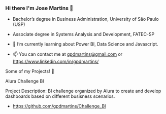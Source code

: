 ### Hi there I'm Jose Martins 👋

<!--
**gpdmartins/gpdmartins** is a ✨ _special_ ✨ repository because its `README.md` (this file) appears on your GitHub profile.-->

- Bachelor’s degree in Business Administration, University of São Paulo (USP)
- Associate degree in Systems Analysis and Development, FATEC-SP

- 🌱 I’m currently learning about Power BI, Data Science and Javascript.
- 📫 You can contact me at <gpdmartins@gmail.com> or https://www.linkedin.com/in/gpdmartins/


Some of my Projects! 🎨

Alura Challenge BI

Project Description: BI challenge organized by Alura to create and develop dashboards based on different busisness scenarios.

- https://github.com/gpdmartins/Challenge_BI


<!--
Here are some ideas to get you started:

- 🔭 I’m currently working on ...
- 🌱 I’m currently learning ...
- 👯 I’m looking to collaborate on ...
- 🤔 I’m looking for help with ...
- 💬 Ask me about ...
- 📫 How to reach me: ...
- 😄 Pronouns: ...
- ⚡ Fun fact: ...

-->
